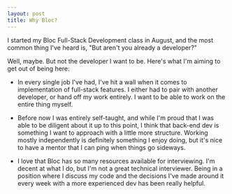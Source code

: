 ```yaml
---
layout: post
title: Why Bloc? 
---
```


I started my Bloc Full-Stack Development class in August, and the most common thing I've heard is, "But aren't you already a developer?"

Well, maybe. But not the developer I want to be. Here's what I'm aiming to get out of being here: 

*  In every single job I've had, I've hit a wall when it comes to implementation of full-stack features. I either had to pair with another developer, or hand off my work entirely. I want to be able to work on the entire thing myself. 

* Before now I was entirely self-taught, and while I'm proud that I was able to be diligent about it up to this point, I think that back-end dev is something I want to approach with a little more structure. Working mostly independently is definitely something I enjoy doing, but it's nice to have a mentor that I can ping when things go sideways. 

* I love that Bloc has so many resources available for interviewing. I'm decent at what I do, but I'm not a great technical interviewer. Being in a position where I discuss my code and the decisions I've made around it every week with a more experienced dev has been really helpful. 




